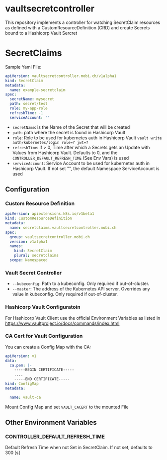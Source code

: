 # vaultsecretcontroller

This repository implements a controller for watching SecretClaim resources as
defined with a CustomResourceDefinition (CRD) and create Secrets bound to a Hashicorp Vault Sercret


# SecretClaims

Sample Yaml File:

```yaml
apiVersion: vaultsecretcontroller.mobi.ch/v1alpha1
kind: SecretClaim
metadata:
  name: example-secretclaim
spec:
  secretName: mysecret
  path: secret/test
  role: my-app-role
  refreshTime: -1
  serviceAccount: ""
```


* `secretName`: is the Name of the Secret that will be created
* `path`: path where the secret is found in Hashicorp Vault
* `role`: Role to be used for kubernetes auth in Hashicorp Vault `vault write auth/kubernetes/login role=? jwt=?`
* `refreshTime`: if > 0, Time after which a Secrets gets an Update with Values from Hashicorp Vault. Defaults to 0, and the `CONTROLLER_DEFAULT_REFRESH_TIME` (See Env Vars) is used
* `serviceAccount`: Service Account to be used for kubernetes auth in Hashicorp Vault. If not set "", the default Namespace ServiceAccount is used

## Configuration

### Custom Resource Definition

```yaml
apiVersion: apiextensions.k8s.io/v1beta1
kind: CustomResourceDefinition
metadata:
  name: secretclaims.vaultsecretcontroller.mobi.ch
spec:
  group: vaultsecretcontroller.mobi.ch
  version: v1alpha1
  names:
    kind: SecretClaim
    plural: secretclaims
  scope: Namespaced
```

### Vault Secret Controller

* `--kubeconfig`: Path to a kubeconfig. Only required if out-of-cluster.
* `--master`: The address of the Kubernetes API server. Overrides any value in kubeconfig. Only required if out-of-cluster.

### Hashicorp Vault Configuratoin

For Hashicorp Vault Client use the official Environment Variables as listed in https://www.vaultproject.io/docs/commands/index.html

### CA Cert for Vault Configuration

You can create a Config Map with the CA:

```yaml
apiVersion: v1
data:
  ca.pem: |-
    -----BEGIN CERTIFICATE-----
    ....
    -----END CERTIFICATE-----
kind: ConfigMap
metadata:

  name: vault-ca
```

Mount Config Map and set `VAULT_CACERT` to the mounted File


## Other Environment Variables

### CONTROLLER_DEFAULT_REFRESH_TIME

Default Refresh Time when not Set in SecretClaim. If not set, defaults to 300 [s]
